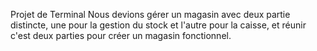 Projet de Terminal
Nous devions gérer un magasin avec deux partie distincte, une pour la gestion du stock et l'autre pour la caisse, et réunir c'est deux parties pour créer un magasin fonctionnel.
